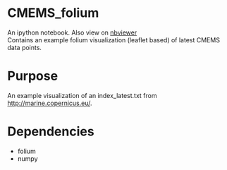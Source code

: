 # CMEMS_folium
An ipython notebook. Also view on <a href="http://nbviewer.jupyter.org/github/kriete/CMEMS_folium/blob/master/CMEMS%20Folium%20Visalization.ipynb">nbviewer</a><br>
Contains an example folium visualization (leaflet based) of latest CMEMS data points.

# Purpose
An example visualization of an index_latest.txt from http://marine.copernicus.eu/.

# Dependencies
<ul>
  <li>folium</li>
  <li>numpy</li>
</ul>
